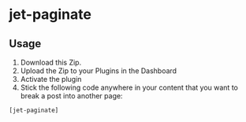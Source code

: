 # jet-paginate

## Usage

1. Download this Zip.
1. Upload the Zip to your Plugins in the Dashboard
1. Activate the plugin
1. Stick the following code anywhere in your content that you want to break a post into another page:

```
[jet-paginate]
```

